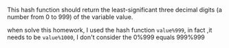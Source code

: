 This hash function should return the least-significant three decimal digits 
(a number from 0 to 999) of the variable value. 

when solve this homework, I used the hash function `value%999`, in fact ,it needs to be `value%1000`, 
I don't consider the 0%999 equals 999%999